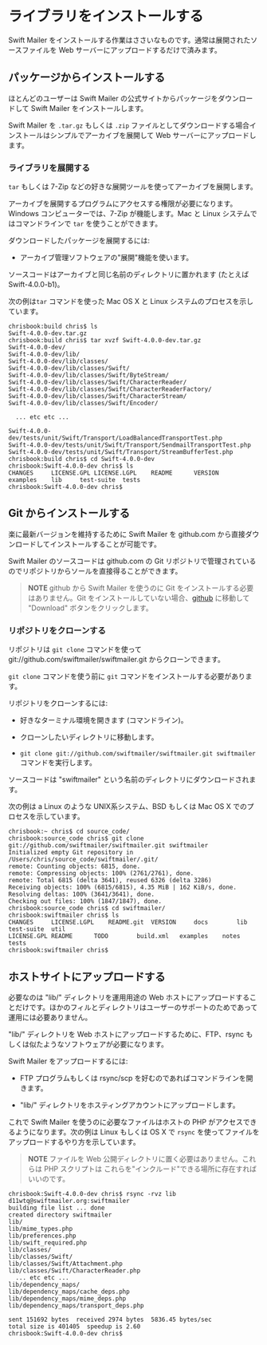 ライブラリをインストールする
===========================

Swift Mailer をインストールする作業はささいなものです。通常は展開されたソースファイルを Web サーバーにアップロードするだけで済みます。

パッケージからインストールする
-----------------------------

ほとんどのユーザーは Swift Mailer の公式サイトからパッケージをダウンロードして Swift Mailer をインストールします。

Swift Mailer を `.tar.gz` もしくは `.zip` ファイルとしてダウンロードする場合インストールはシンプルでアーカイブを展開して Web サーバーにアップロードします。

### ライブラリを展開する

`tar` もしくは 7-Zip などの好きな展開ツールを使ってアーカイブを展開します。

アーカイブを展開するプログラムにアクセスする権限が必要になります。Windows コンピューターでは、7-Zip が機能します。Mac と Linux システムではコマンドラインで `tar` を使うことができます。

ダウンロードしたパッケージを展開するには:

 * アーカイブ管理ソフトウェアの"展開"機能を使います。

ソースコードはアーカイブと同じ名前のディレクトリに置かれます (たとえば Swift-4.0.0-b1)。

次の例は`tar` コマンドを使った Mac OS X と Linux システムのプロセスを示しています。

    chrisbook:build chris$ ls
    Swift-4.0.0-dev.tar.gz
    chrisbook:build chris$ tar xvzf Swift-4.0.0-dev.tar.gz 
    Swift-4.0.0-dev/
    Swift-4.0.0-dev/lib/
    Swift-4.0.0-dev/lib/classes/
    Swift-4.0.0-dev/lib/classes/Swift/
    Swift-4.0.0-dev/lib/classes/Swift/ByteStream/
    Swift-4.0.0-dev/lib/classes/Swift/CharacterReader/
    Swift-4.0.0-dev/lib/classes/Swift/CharacterReaderFactory/
    Swift-4.0.0-dev/lib/classes/Swift/CharacterStream/
    Swift-4.0.0-dev/lib/classes/Swift/Encoder/

      ... etc etc ...

    Swift-4.0.0-dev/tests/unit/Swift/Transport/LoadBalancedTransportTest.php
    Swift-4.0.0-dev/tests/unit/Swift/Transport/SendmailTransportTest.php
    Swift-4.0.0-dev/tests/unit/Swift/Transport/StreamBufferTest.php
    chrisbook:build chris$ cd Swift-4.0.0-dev
    chrisbook:Swift-4.0.0-dev chris$ ls
    CHANGES		LICENSE.GPL	LICENSE.LGPL	README		VERSION		examples	lib		test-suite	tests
    chrisbook:Swift-4.0.0-dev chris$

Git からインストールする
-----------------------

楽に最新バージョンを維持するために Swift Mailer を github.com から直接ダウンロードしてインストールすることが可能です。

Swift Mailer のソースコードは github.com の Git リポジトリで管理されているのでリポジトリからソールを直接得ることができます。

>**NOTE**
>github から Swift Mailer を使うのに Git をインストールする必要はありません。Git をインストールしていない場合、[github][1] に移動して "Download" ボタンをクリックします。

### リポジトリをクローンする

リポジトリは `git clone` コマンドを使って git://github.com/swiftmailer/swiftmailer.git からクローンできます。 

`git clone` コマンドを使う前に `git` コマンドをインストールする必要があります。

リポジトリをクローンするには:

 * 好きなターミナル環境を開きます (コマンドライン)。

 * クローンしたいディレクトリに移動します。

 * `git clone git://github.com/swiftmailer/swiftmailer.git swiftmailer` コマンドを実行します。

ソースコードは "swiftmailer" という名前のディレクトリにダウンロードされます。

次の例は a Linux のような UNIX系システム、BSD もしくは Mac OS X でのプロセスを示しています。

    chrisbook:~ chris$ cd source_code/
    chrisbook:source_code chris$ git clone git://github.com/swiftmailer/swiftmailer.git swiftmailer
    Initialized empty Git repository in /Users/chris/source_code/swiftmailer/.git/
    remote: Counting objects: 6815, done.
    remote: Compressing objects: 100% (2761/2761), done.
    remote: Total 6815 (delta 3641), reused 6326 (delta 3286)
    Receiving objects: 100% (6815/6815), 4.35 MiB | 162 KiB/s, done.
    Resolving deltas: 100% (3641/3641), done.
    Checking out files: 100% (1847/1847), done.
    chrisbook:source_code chris$ cd swiftmailer/
    chrisbook:swiftmailer chris$ ls
    CHANGES		LICENSE.LGPL	README.git	VERSION		docs		lib		test-suite	util
    LICENSE.GPL	README		TODO		build.xml	examples	notes		tests
    chrisbook:swiftmailer chris$

ホストサイトにアップロードする
-----------------------------

必要なのは "lib/" ディレクトリを運用用途の Web ホストにアップロードすることだけです。ほかのフィルとディレクトリはユーザーのサポートのためであって運用には必要ありません。

"lib/" ディレクトリを Web ホストにアップロードするために、FTP、rsync もしくは似たようなソフトウェアが必要になります。

Swift Mailer をアップロードするには:

 * FTP プログラムもしくは rsync/scp を好むのであればコマンドラインを開きます。

 * "lib/" ディレクトリをホスティングアカウントにアップロードします。

これで Swift Mailer を使うのに必要なファイルはホストの PHP がアクセスできるようになります。次の例は Linux もしくは OS X で `rsync` を使ってファイルをアップロードするやり方を示しています。

>**NOTE**
>ファイルを Web 公開ディレクトリに置く必要はありません。これらは PHP スクリプトは これらを"インクルード"できる場所に存在すればいいのです。

    chrisbook:Swift-4.0.0-dev chris$ rsync -rvz lib d11wtq@swiftmailer.org:swiftmailer
    building file list ... done
    created directory swiftmailer
    lib/
    lib/mime_types.php
    lib/preferences.php
    lib/swift_required.php
    lib/classes/
    lib/classes/Swift/
    lib/classes/Swift/Attachment.php
    lib/classes/Swift/CharacterReader.php
      ... etc etc ...
    lib/dependency_maps/
    lib/dependency_maps/cache_deps.php
    lib/dependency_maps/mime_deps.php
    lib/dependency_maps/transport_deps.php

    sent 151692 bytes  received 2974 bytes  5836.45 bytes/sec
    total size is 401405  speedup is 2.60
    chrisbook:Swift-4.0.0-dev chris$

[1]: http://github.com/swiftmailer/swiftmailer
